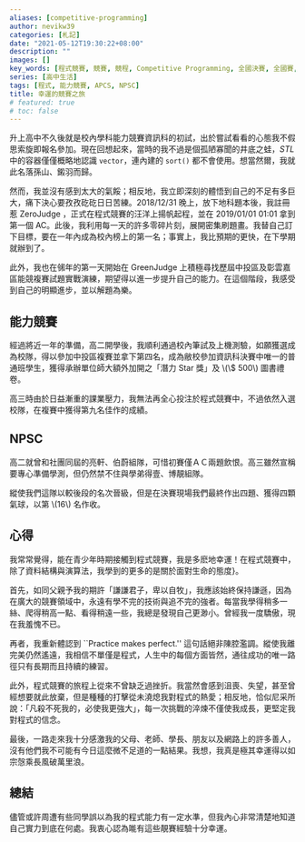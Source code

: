 ```yaml
---
aliases: [competitive-programming]
author: nevikw39
categories: [札記]
date: "2021-05-12T19:30:22+08:00"
description: ""
images: []
key_words: [程式競賽, 競賽, 競程, Competitive Programming, 全國決賽, 全國賽, NHSPC, 能競, 資訊能競]
series: [高中生活]
tags: [程式, 能力競賽, APCS, NPSC]
title: 幸運的競賽之旅
# featured: true
# toc: false
---
```


升上高中不久後就是校內學科能力競賽資訊科的初試，出於嘗試看看的心態我不假思索旋即報名參加。現在回想起來，當時的我不過是個孤陋寡聞的井底之蛙，_STL_ 中的容器僅僅概略地認識 `vector`，連內建的 `sort()` 都不會使用。想當然爾，我就此名落孫山、鎩羽而歸。

然而，我並沒有感到太大的氣餒；相反地，我立即深刻的體悟到自己的不足有多巨大，痛下決心要孜孜矻矻日日苦練。2018/12/31 晚上，放下地科題本後，我註冊惹 ZeroJudge ，正式在程式競賽的汪洋上揚帆起程，並在 2019/01/01 01:01 拿到第一個 AC。此後，我利用每一天的許多零碎片刻，展開密集刷題畫。我替自己訂下目標，要在一年內成為校內榜上的第一名；事實上，我比預期的更快，在下學期就辦到了。

此外，我也在㋿年的第一天開始在 GreenJudge 上積極尋找歷屆中投區及彰雲嘉區能競複賽試題實戰演練，期望得以進一步提升自己的能力。在這個階段，我感受到自己的明顯進步，並以解題為樂。

## 能力競賽

經過將近一年的準備，高二開學後，我順利通過校內筆試及上機測驗，如願獲選成為校隊，得以參加中投區複賽並拿下第四名，成為敝校參加資訊科決賽中唯一的普通班學生，獲得承辦單位師大額外加開之「潛力 Star 獎」及 \\(\\$ 500\\) 圖書禮卷。

高三時由於日益漸重的課業壓力，我無法再全心投注於程式競賽中，不過依然入選校隊，在複賽中獲得第九名佳作的成績。

## NPSC

高二就曾和社團同屆的亮軒、伯蔚組隊，可惜初賽僅ＡＣ兩題飲恨。高三雖然宣稱要專心準備學測，但仍然禁不住與學弟得壹、博靚組隊。

縱使我們這隊以較後段的名次晉級，但是在決賽現場我們最終作出四題、獲得四顆氣球，以第 \\(16\\) 名作收。

## 心得

我常常覺得，能在青少年時期接觸到程式競賽，我是多麽地幸運！在程式競賽中，除了資料結構與演算法，我學到的更多的是關於面對生命的態度}。

首先，如同父親予我的期許「謙謙君子，卑以自牧」，我應該始終保持謙遜，因為在廣大的競賽領域中，永遠有學不完的技術與追不完的強者。每當我學得稍多一絲、爬得稍高一點、看得稍遠一些，我總是發現自己更渺小。曾經我一度驕傲，現在我羞愧不已。

再者，我重新體認到 ``Practice makes perfect.'' 這句話絕非陳腔濫調。縱使我離完美仍然遙遠，我相信不單僅是程式，人生中的每個方面皆然，通往成功的唯一路徑只有長期而且持續的練習。

此外，程式競賽的旅程上從來不曾缺乏過挫折。我當然會感到沮喪、失望，甚至曾經想要就此放棄，但是種種的打擊從未澆熄我對程式的熱愛；相反地，恰似尼采所說：「凡殺不死我的，必使我更強大」，每一次挑戰的淬煉不僅使我成長，更堅定我對程式的信念。

最後，一路走來我十分感激我的父母、老師、學長、朋友以及網路上的許多善人，沒有他們我不可能有今日這麼微不足道的一點結果。我想，我真是極其幸運得以如宗愨乘長風破萬里浪。

## 總結

儘管或許周遭有些同學誤以為我的程式能力有一定水準，但我內心非常清楚地知道自己實力到底在何處。我衷心認為𠹌有這些靚賽經驗十分幸運。
